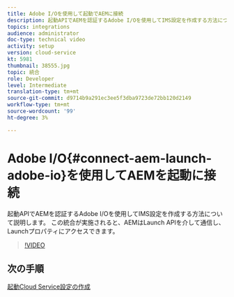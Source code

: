 ```yaml
---
title: Adobe I/Oを使用して起動でAEMに接続
description: 起動APIでAEMを認証するAdobe I/Oを使用してIMS設定を作成する方法について説明します。 この統合が実施されると、AEMはLaunch APIを介して通信し、Launchプロパティにアクセスできます。
topics: integrations
audience: administrator
doc-type: technical video
activity: setup
version: cloud-service
kt: 5981
thumbnail: 38555.jpg
topic: 統合
role: Developer
level: Intermediate
translation-type: tm+mt
source-git-commit: d9714b9a291ec3ee5f3dba9723de72bb120d2149
workflow-type: tm+mt
source-wordcount: '99'
ht-degree: 3%

---
```



# Adobe I/O{#connect-aem-launch-adobe-io}を使用してAEMを起動に接続

起動APIでAEMを認証するAdobe I/Oを使用してIMS設定を作成する方法について説明します。 この統合が実施されると、AEMはLaunch APIを介して通信し、Launchプロパティにアクセスできます。

>[!VIDEO](https://video.tv.adobe.com/v/38555?quality=12&learn=on)

## 次の手順

[起動Cloud Service設定の作成](create-launch-cloud-service.md)
